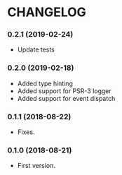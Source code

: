 # CHANGELOG

### 0.2.1 (2019-02-24)

  * Update tests

### 0.2.0 (2019-02-18)

  * Added type hinting
  * Added support for PSR-3 logger
  * Added support for event dispatch

### 0.1.1 (2018-08-22)

  * Fixes.

### 0.1.0 (2018-08-21)

  * First version.
